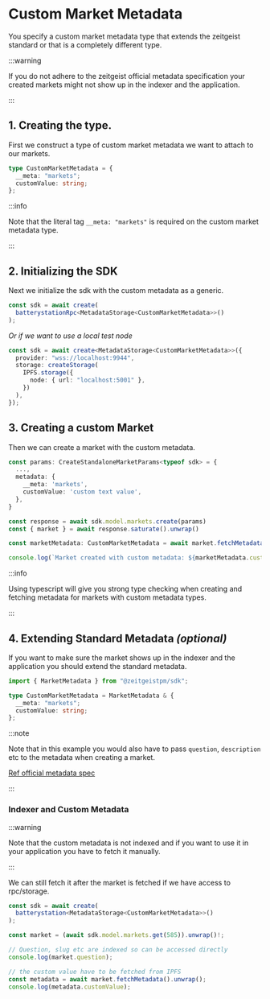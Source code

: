 # Custom Market Metadata

You specify a custom market metadata type that extends the zeitgeist standard or
that is a completely different type.

:::warning

If you do not adhere to the zeitgeist official metadata specification your
created markets might not show up in the indexer and the application.

:::

## 1. Creating the type.

First we construct a type of custom market metadata we want to attach to our
markets.

```ts
type CustomMarketMetadata = {
  __meta: "markets";
  customValue: string;
};
```

:::info

Note that the literal tag `__meta: "markets"` is required on the custom market
metadata type.

:::

## 2. Initializing the SDK

Next we initialize the sdk with the custom metadata as a generic.

```ts
const sdk = await create(
  batterystationRpc<MetadataStorage<CustomMarketMetadata>>()
);
```

_Or if we want to use a local test node_

```ts
const sdk = await create<MetadataStorage<CustomMarketMetadata>>({
  provider: "wss://localhost:9944",
  storage: createStorage(
    IPFS.storage({
      node: { url: "localhost:5001" },
    })
  ),
});
```

## 3. Creating a custom Market

Then we can create a market with the custom metadata.

```ts
const params: CreateStandaloneMarketParams<typeof sdk> = {
  ...,
  metadata: {
    __meta: 'markets',
    customValue: 'custom text value',
  },
}

const response = await sdk.model.markets.create(params)
const { market } = await response.saturate().unwrap()

const marketMetadata: CustomMarketMetadata = await market.fetchMetadata().unwrap()

console.log(`Market created with custom metadata: ${marketMetadata.customValue}`)
```

:::info

Using typescript will give you strong type checking when creating and fetching
metadata for markets with custom metadata types.

:::

## 4. Extending Standard Metadata _(optional)_

If you want to make sure the market shows up in the indexer and the application
you should extend the standard metadata.

```ts
import { MarketMetadata } from "@zeitgeistpm/sdk";

type CustomMarketMetadata = MarketMetadata & {
  __meta: "markets";
  customValue: string;
};
```

:::note

Note that in this example you would also have to pass `question`, `description`
etc to the metadata when creating a market.

[Ref official metadata spec](/docs/build/sdk/v2/create-market-parameters#metadata)

:::

### Indexer and Custom Metadata

:::warning

Note that the custom metadata is not indexed and if you want to use it in your
application you have to fetch it manually.

:::

We can still fetch it after the market is fetched if we have access to
rpc/storage.

```ts
const sdk = await create(
  batterystation<MetadataStorage<CustomMarketMetadata>>()
);

const market = (await sdk.model.markets.get(585)).unwrap()!;

// Question, slug etc are indexed so can be accessed directly
console.log(market.question);

// the custom value have to be fetched from IPFS
const metadata = await market.fetchMetadata().unwrap();
console.log(metadata.customValue);
```
